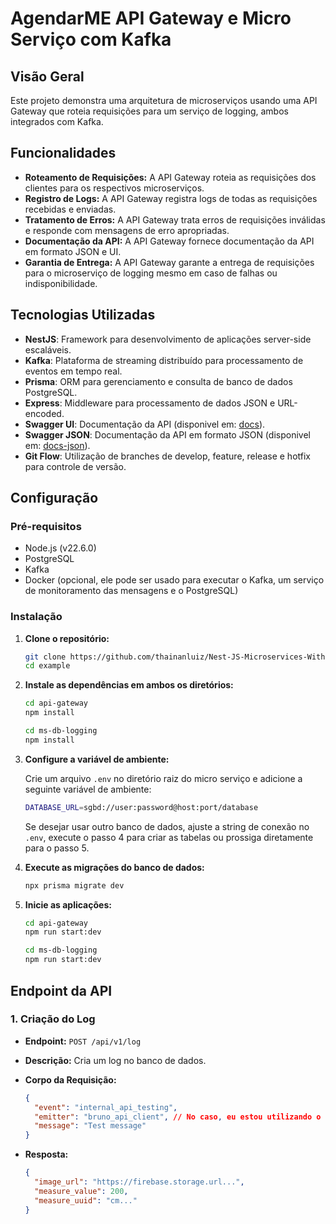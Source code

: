 # AgendarME API Gateway e Micro Serviço com Kafka

## Visão Geral

Este projeto demonstra uma arquitetura de microserviços usando uma API Gateway que roteia requisições para um serviço de logging, ambos integrados com Kafka.

## Funcionalidades

- **Roteamento de Requisições:** A API Gateway roteia as requisições dos clientes para os respectivos microserviços.
- **Registro de Logs:** A API Gateway registra logs de todas as requisições recebidas e enviadas.
- **Tratamento de Erros:** A API Gateway trata erros de requisições inválidas e responde com mensagens de erro apropriadas.
- **Documentação da API:** A API Gateway fornece documentação da API em formato JSON e UI.
- **Garantia de Entrega:** A API Gateway garante a entrega de requisições para o microserviço de logging mesmo em caso de falhas ou indisponibilidade.

## Tecnologias Utilizadas

- **NestJS**: Framework para desenvolvimento de aplicações server-side escaláveis.
- **Kafka**: Plataforma de streaming distribuído para processamento de eventos em tempo real.
- **Prisma**: ORM para gerenciamento e consulta de banco de dados PostgreSQL.
- **Express**: Middleware para processamento de dados JSON e URL-encoded.
- **Swagger UI**: Documentação da API (disponivel em: [docs](http://localhost:3000/docs)).
- **Swagger JSON**: Documentação da API em formato JSON (disponivel em: [docs-json](http://localhost:3000/docs-json)).
- **Git Flow**: Utilização de branches de develop, feature, release e hotfix para controle de versão.

## Configuração

### Pré-requisitos

- Node.js (v22.6.0)
- PostgreSQL
- Kafka
- Docker (opcional, ele pode ser usado para executar o Kafka, um serviço de monitoramento das mensagens e o PostgreSQL)

### Instalação

1. **Clone o repositório:**

   ```bash
   git clone https://github.com/thainanluiz/Nest-JS-Microservices-With-Kafka example
   cd example
   ```

2. **Instale as dependências em ambos os diretórios:**

   ```bash
   cd api-gateway
   npm install

   cd ms-db-logging
   npm install
   ```

3. **Configure a variável de ambiente:**

   Crie um arquivo `.env` no diretório raiz do micro serviço e adicione a seguinte variável de ambiente:

   ```bash
   DATABASE_URL=sgbd://user:password@host:port/database
   ```

   Se desejar usar outro banco de dados, ajuste a string de conexão no `.env`, execute o passo 4 para criar as tabelas ou prossiga diretamente para o passo 5.

4. **Execute as migrações do banco de dados:**

   ```bash
   npx prisma migrate dev
   ```

5. **Inicie as aplicações:**

   ```bash
   cd api-gateway
   npm run start:dev

   cd ms-db-logging
   npm run start:dev
   ```

## Endpoint da API

### 1. **Criação do Log**

- **Endpoint:** `POST /api/v1/log`
- **Descrição:** Cria um log no banco de dados.
- **Corpo da Requisição:**

  ```json
  {
    "event": "internal_api_testing",
    "emitter": "bruno_api_client", // No caso, eu estou utilizando o Bruno API Client e quero registrar no banco que ele fez a requisição de teste
    "message": "Test message"
  }
  ```

- **Resposta:**

  ```json
  {
    "image_url": "https://firebase.storage.url...",
    "measure_value": 200,
    "measure_uuid": "cm..."
  }
  ```
